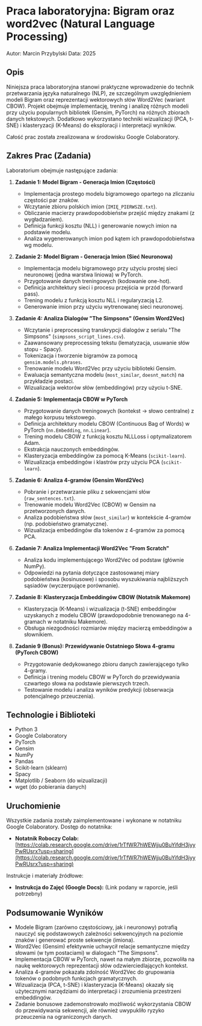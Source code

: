 # Praca laboratoryjna: Bigram oraz word2vec (Natural Language Processing)

Autor: Marcin Przybylski
Data: 2025

## Opis

Niniejsza praca laboratoryjna stanowi praktyczne wprowadzenie do technik przetwarzania języka naturalnego (NLP), ze szczególnym uwzględnieniem modeli Bigram oraz reprezentacji wektorowych słów Word2Vec (wariant CBOW). Projekt obejmuje implementację, trening i analizę różnych modeli przy użyciu popularnych bibliotek (Gensim, PyTorch) na różnych zbiorach danych tekstowych. Dodatkowo wykorzystano techniki wizualizacji (PCA, t-SNE) i klasteryzacji (K-Means) do eksploracji i interpretacji wyników.

Całość prac została zrealizowana w środowisku Google Colaboratory.

## Zakres Prac (Zadania)

Laboratorium obejmuje następujące zadania:

1.  **Zadanie 1: Model Bigram - Generacja Imion (Częstości)**
    * Implementacja prostego modelu bigramowego opartego na zliczaniu częstości par znaków.
    * Wczytanie zbioru polskich imion (`IMIĘ_PIERWSZE.txt`).
    * Obliczanie macierzy prawdopodobieństw przejść między znakami (z wygładzaniem).
    * Definicja funkcji kosztu (NLL) i generowanie nowych imion na podstawie modelu.
    * Analiza wygenerowanych imion pod kątem ich prawdopodobieństwa wg modelu.

2.  **Zadanie 2: Model Bigram - Generacja Imion (Sieć Neuronowa)**
    * Implementacja modelu bigramowego przy użyciu prostej sieci neuronowej (jedna warstwa liniowa) w PyTorch.
    * Przygotowanie danych treningowych (kodowanie one-hot).
    * Definicja architektury sieci i procesu przejścia w przód (forward pass).
    * Trening modelu z funkcją kosztu NLL i regularyzacją L2.
    * Generowanie imion przy użyciu wytrenowanej sieci neuronowej.

3.  **Zadanie 4: Analiza Dialogów "The Simpsons" (Gensim Word2Vec)**
    * Wczytanie i preprocessing transkrypcji dialogów z serialu "The Simpsons" (`simpsons_script_lines.csv`).
    * Zaawansowany preprocessing tekstu (lematyzacja, usuwanie słów stopu - Spacy).
    * Tokenizacja i tworzenie bigramów za pomocą `gensim.models.phrases`.
    * Trenowanie modelu Word2Vec przy użyciu biblioteki Gensim.
    * Ewaluacja semantyczna modelu (`most_similar`, `doesnt_match`) na przykładzie postaci.
    * Wizualizacja wektorów słów (embeddingów) przy użyciu t-SNE.

4.  **Zadanie 5: Implementacja CBOW w PyTorch**
    * Przygotowanie danych treningowych (kontekst -> słowo centralne) z małego korpusu tekstowego.
    * Definicja architektury modelu CBOW (Continuous Bag of Words) w PyTorch (`nn.Embedding`, `nn.Linear`).
    * Trening modelu CBOW z funkcją kosztu NLLLoss i optymalizatorem Adam.
    * Ekstrakcja nauczonych embeddingów.
    * Klasteryzacja embeddingów za pomocą K-Means (`scikit-learn`).
    * Wizualizacja embeddingów i klastrów przy użyciu PCA (`scikit-learn`).

5.  **Zadanie 6: Analiza 4-gramów (Gensim Word2Vec)**
    * Pobranie i przetwarzanie pliku z sekwencjami słów (`raw_sentences.txt`).
    * Trenowanie modelu Word2Vec (CBOW) w Gensim na przetworzonych danych.
    * Analiza podobieństwa słów (`most_similar`) w kontekście 4-gramów (np. podobieństwo gramatyczne).
    * Wizualizacja embeddingów dla tokenów z 4-gramów za pomocą PCA.

6.  **Zadanie 7: Analiza Implementacji Word2Vec "From Scratch"**
    * Analiza kodu implementującego Word2Vec od podstaw (głównie NumPy).
    * Odpowiedzi na pytania dotyczące zastosowanej miary podobieństwa (kosinusowe) i sposobu wyszukiwania najbliższych sąsiadów (wyczerpujące porównanie).

7.  **Zadanie 8: Klasteryzacja Embeddingów CBOW (Notatnik Makemore)**
    * Klasteryzacja (K-Means) i wizualizacja (t-SNE) embeddingów uzyskanych z modelu CBOW (prawdopodobnie trenowanego na 4-gramach w notatniku Makemore).
    * Obsługa niezgodności rozmiarów między macierzą embeddingów a słownikiem.

8.  **Zadanie 9 (Bonus): Przewidywanie Ostatniego Słowa 4-gramu (PyTorch CBOW)**
    * Przygotowanie dedykowanego zbioru danych zawierającego tylko 4-gramy.
    * Definicja i trening modelu CBOW w PyTorch do przewidywania czwartego słowa na podstawie pierwszych trzech.
    * Testowanie modelu i analiza wyników predykcji (obserwacja potencjalnego przeuczenia).

## Technologie i Biblioteki

* Python 3
* Google Colaboratory
* PyTorch
* Gensim
* NumPy
* Pandas
* Scikit-learn (sklearn)
* Spacy
* Matplotlib / Seaborn (do wizualizacji)
* wget (do pobierania danych)

## Uruchomienie

Wszystkie zadania zostały zaimplementowane i wykonane w notatniku Google Colaboratory. Dostęp do notatnika:

* **Notatnik Roboczy Colab:** [https://colab.research.google.com/drive/1rTfWR7hWEWjju0BuYifdH3jyyPwRUsrx?usp=sharing](https://colab.research.google.com/drive/1rTfWR7hWEWjju0BuYifdH3jyyPwRUsrx?usp=sharing)

Instrukcje i materiały źródłowe:

* **Instrukcja do Zajęć (Google Docs):** (Link podany w raporcie, jeśli potrzebny)

## Podsumowanie Wyników

* Modele Bigram (zarówno częstościowy, jak i neuronowy) potrafią nauczyć się podstawowych zależności sekwencyjnych na poziomie znaków i generować proste sekwencje (imiona).
* Word2Vec (Gensim) efektywnie uchwycił relacje semantyczne między słowami (w tym postaciami) w dialogach "The Simpsons".
* Implementacja CBOW w PyTorch, nawet na małym zbiorze, pozwoliła na naukę wektorowych reprezentacji słów odzwierciedlających kontekst.
* Analiza 4-gramów pokazała zdolność Word2Vec do grupowania tokenów o podobnych funkcjach gramatycznych.
* Wizualizacja (PCA, t-SNE) i klasteryzacja (K-Means) okazały się użytecznymi narzędziami do interpretacji i zrozumienia przestrzeni embeddingów.
* Zadanie bonusowe zademonstrowało możliwość wykorzystania CBOW do przewidywania sekwencji, ale również uwypukliło ryzyko przeuczenia na ograniczonych danych.

